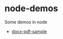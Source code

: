 # node-demos

Some demos in node

- [docx-pdf-sample](https://github.com/huxinsen/node-demos/tree/docx-pdf-sample)
